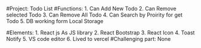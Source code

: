#Project: Todo List
#Functions: 1. Can Add New Todo
            2. Can Remove selected Todo
            3. Can Remove All Todo
            4. Can Search by Proirity for get Todo
            5. DB working form Local Storage

#Elements:  1. React js As JS library
            2. React Bootstrap
            3. React Icon
            4. Toast Notify
            5. VS code editor
            6. Lived to vercel
#Challenging part: None
